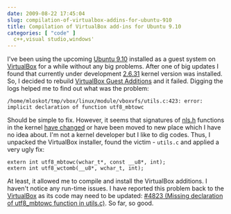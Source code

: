 ```yaml
---
date: 2009-08-22 17:45:04
slug: compilation-of-virtualbox-addins-for-ubuntu-910
title: Compilation of VirtualBox add-ins for Ubuntu 9.10
categories: [ "code" ]
  c++,visual studio,windows'
---
```


I've been using the upcoming [Ubuntu 9.10](https://wiki.ubuntu.com/KarmicKoala) installed as a guest system on [VirtualBox](http://en.wikipedia.org/wiki/VirtualBox) for a while without any big problems. After one of big updates I found that currently under development [2.6.31](http://kernel.org) kernel version was installed. So, I decided to rebuild [VirtualBox Guest Additions](http://www.virtualbox.org/wiki/VirtualBox) and it failed. Digging the logs helped me to find out what was the problem:




    
    /home/mloskot/tmp/vbox/linux/module/vboxvfs/utils.c:423: error: implicit declaration of function utf8_mbtowc


 


Should be simple to fix. However, it seems that signatures of [nls.h](http://lxr.kelp.or.kr/source/include/linux/nls.h) functions in the kernel [have changed](http://lkml.indiana.edu/hypermail/linux/kernel/0904.3/03172.html) or have been moved to new place which I have no idea about. I'm not a kernel developer but I like to dig codes. Thus, I unpacked the VirtualBox installer, found the victim - `utils.c` and applied a very ugly fix:




    
    extern int utf8_mbtowc(wchar_t*, const __u8*, int);
    extern int utf8_wctomb(__u8*, wchar_t, int);





At least, it allowed me to compile and install the VirtualBox additions. I haven't notice any run-time issues. I have reported this problem back to the [VirtualBox](http://www.virtualbox.org/report/15) as its code may need to be updated: [#4823 (Missing declaration of utf8_mbtowc function in utils.c)](http://www.virtualbox.org/ticket/4823). So far, so good.



